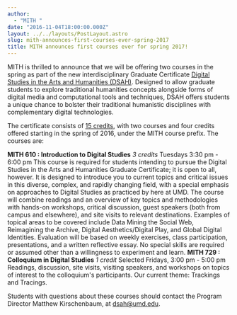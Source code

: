 ```yaml
---
author:
  - "MITH "
date: "2016-11-04T18:00:00.000Z"
layout: ../../layouts/PostLayout.astro
slug: mith-announces-first-courses-ever-spring-2017
title: MITH announces first courses ever for spring 2017!
---
```


MITH is thrilled to announce that we will be offering two courses in the spring as part of the new interdisciplinary Graduate Certificate [Digital Studies in the Arts and Humanities (DSAH)](http://dsah.umd.edu/). Designed to allow graduate students to explore traditional humanities concepts alongside forms of digital media and computational tools and techniques, DSAH offers students a unique chance to bolster their traditional humanistic disciplines with complementary digital technologies.

The certificate consists of [15 credits](http://dsah.umd.edu/requirements/), with two courses and four credits offered starting in the spring of 2016, under the MITH course prefix. The courses are:

**MITH 610 : Introduction to Digital Studies** _3 credits_ Tuesdays 3:30 pm - 6:00 pm This course is required for students intending to pursue the Digital Studies in the Arts and Humanities Graduate Certificate; it is open to all, however. It is designed to introduce you to current topics and critical issues in this diverse, complex, and rapidly changing field, with a special emphasis on approaches to Digital Studies as practiced by here at UMD. The course will combine readings and an overview of key topics and methodologies with hands-on workshops, critical discussion, guest speakers (both from campus and elsewhere), and site visits to relevant destinations. Examples of topical areas to be covered include Data Mining the Social Web, Reimagining the Archive, Digital Aesthetics/Digital Play, and Global Digital Identities. Evaluation will be based on weekly exercises, class participation, presentations, and a written reflective essay. No special skills are required or assumed other than a willingness to experiment and learn. **MITH 729 : Colloquium in Digital Studies** _1 credit_ Selected Fridays, 3:00 pm - 5:00 pm Readings, discussion, site visits, visiting speakers, and workshops on topics of interest to the colloquium's participants. Our current theme: Trackings and Tracings.

Students with questions about these courses should contact the Program Director Matthew Kirschenbaum, at [dsah@umd.edu](mailto:dsah@umd.edu).
